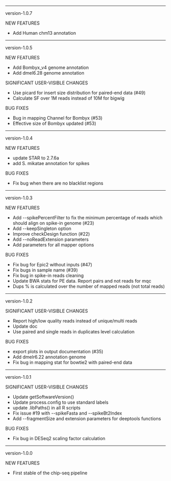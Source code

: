 ***************************************
version-1.0.7

NEW FEATURES
   - Add Human chm13 annotation

*************************************
version-1.0.5

NEW FEATURES
   - Add Bombyx_v4 genome annotation
   - Add dmel6.28 genome annotation

SIGNIFICANT USER-VISIBLE CHANGES

   - Use picard for insert size distribution for paired-end data (#49)
   - Calculate SF over 1M reads instead of 10M for bigwig

BUG FIXES

   - Bug in mapping Channel for Bombyx (#53)
   - Effective size of Bombyx updated (#53)

************************************
version-1.0.4

NEW FEATURES

   - update STAR to 2.7.6a
   - add S. mikatae annotation for spikes

BUG FIXES

   - Fix bug when there are no blacklist regions

***********************************
version-1.0.3

NEW FEATURES

   - Add --spikePercentFilter to fix the minimum percentage of reads which should align on spike-in genome (#23)
   - Add --keepSingleton option
   - Improve checkDesign function (#22)
   - Add --noReadExtension parameters
   - Add parameters for all mapper options

BUG FIXES

   - Fix bug for Epic2 without inputs (#47)
   - Fix bugs in sample name (#39)
   - Fix bug in spike-in reads cleaning
   - Update BWA stats for PE data. Report pairs and not reads for mqc
   - Dups % is calculated over the number of mapped reads (not total reads)

***********************************
version-1.0.2

SIGNIFICANT USER-VISIBLE CHANGES

  - Report high/low quality reads instead of unique/multi reads
  - Update doc
  - Use paired and single reads in duplicates level calculation

BUG FIXES

  - export plots in output documentation (#35)
  - Add dmelr6.22 annotation genome
  - Fix bug in mapping stat for bowtie2 with paired-end data

***********************************
version-1.0.1

SIGNIFICANT USER-VISIBLE CHANGES

  - Update getSoftwareVersion()
  - Update process.config to use standard labels
  - update .libPaths() in all R scripts
  - Fix issue #19 with --spikeFasta and --spikeBt2Index
  - Add --fragmentSize and extension parameters for deeptools functions

BUG FIXES

  - Fix bug in DESeq2 scaling factor calculation
  

***********************************
version-1.0.0

NEW FEATURES

  - First stable of the chip-seq pipeline


